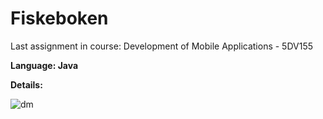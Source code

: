 # Fiskeboken
Last assignment in course: Development of Mobile Applications - 5DV155

**Language: Java**

**Details:** 



![dm](https://github.com/JohanWindahl/Fiskeboken/blob/master/demo.gif)
